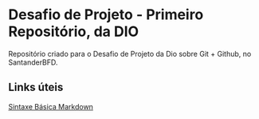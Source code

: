 # Desafio de Projeto - Primeiro Repositório, da DIO
Repositório criado para o Desafio de Projeto da Dio sobre Git + Github, no SantanderBFD.

## Links úteis
[Sintaxe Básica Markdown](https://www.markdownguide.org/basic-syntax/)
